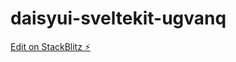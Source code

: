 # daisyui-sveltekit-ugvanq

[Edit on StackBlitz ⚡️](https://stackblitz.com/edit/daisyui-sveltekit-ugvanq)